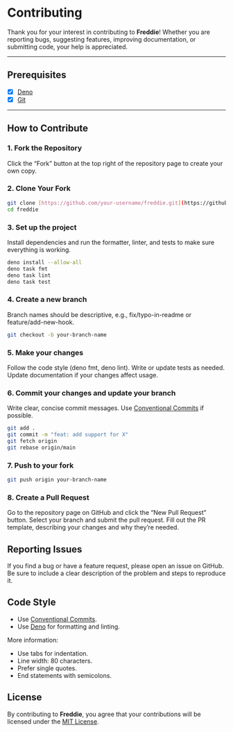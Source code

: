 # Contributing

Thank you for your interest in contributing to **Freddie**! Whether you are reporting bugs, suggesting features, improving documentation, or submitting code, your help is appreciated.

---

## Prerequisites

- [x] [Deno](https://deno.land/)
- [x] [Git](https://git-scm.com/)

---

## How to Contribute

### 1. Fork the Repository

Click the “Fork” button at the top right of the repository page to create your own copy.

### 2. Clone Your Fork

```sh
git clone [https://github.com/your-username/freddie.git](https://github.com/your-username/freddie.git)
cd freddie
```

### 3. Set up the project

Install dependencies and run the formatter, linter, and tests to make sure everything is working.

```sh
deno install --allow-all
deno task fmt
deno task lint
deno task test
```

### 4. Create a new branch

Branch names should be descriptive, e.g., fix/typo-in-readme or feature/add-new-hook.

```sh
git checkout -b your-branch-name
```

### 5. Make your changes

Follow the code style (deno fmt, deno lint).
Write or update tests as needed.
Update documentation if your changes affect usage.

### 6. Commit your changes and update your branch

Write clear, concise commit messages. Use [Conventional Commits](https://www.conventionalcommits.org/en/v1.0.0/) if possible.

```sh
git add .
git commit -m "feat: add support for X"
git fetch origin
git rebase origin/main
```

### 7. Push to your fork

```sh
git push origin your-branch-name
```

### 8. Create a Pull Request

Go to the repository page on GitHub and click the “New Pull Request” button. Select your branch and submit the pull request. Fill out the PR template, describing your changes and why they’re needed.

## Reporting Issues

If you find a bug or have a feature request, please open an issue on GitHub. Be sure to include a clear description of the problem and steps to reproduce it.

## Code Style

- Use [Conventional Commits](https://www.conventionalcommits.org/en/v1.0.0/).
- Use [Deno](https://deno.land/) for formatting and linting.

More information:

- Use tabs for indentation.
- Line width: 80 characters.
- Prefer single quotes.
- End statements with semicolons.

## License

By contributing to **Freddie**, you agree that your contributions will be licensed under the [MIT License](LICENSE).

